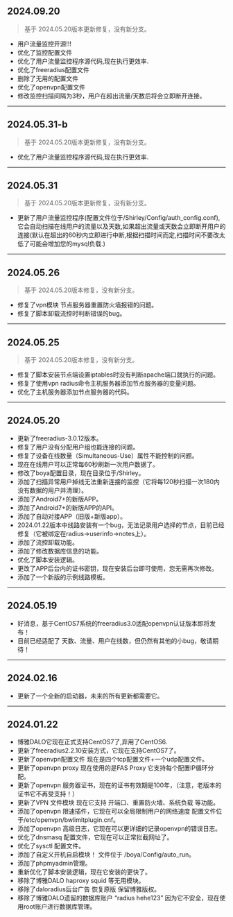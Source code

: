 ## 2024.09.20
> 基于 2024.05.20版本更新修复，没有新分支。
* 用户流量监控开源!!!
* 优化了监控配置文件
* 优化了用户流量监控程序源代码,现在执行更效率.
* 优化了freeradius配置文件
* 删除了无用的配置文件
* 优化了openvpn配置文件
* 修改监控扫描间隔为3秒，用户在超出流量/天数后将会立即断开连接。
----

## 2024.05.31-b
> 基于 2024.05.20版本更新修复，没有新分支。
* 优化了用户流量监控程序源代码,现在执行更效率.
----
## 2024.05.31
> 基于 2024.05.20版本更新修复，没有新分支。
* 更新了用户流量监控程序(配置文件位于/Shirley/Config/auth_config.conf),它会自动扫描在线用户的流量以及天数,如果超出流量或天数会立即断开用户的连接(默认在超出的60秒内立即进行中断,根据扫描时间而定,扫描时间不要改太低了可能会增加您的mysql负载.)
----

## 2024.05.26
> 基于 2024.05.20版本修复，没有新分支。
* 修复了vpn模块 节点服务器重置防火墙报错的问题。
* 修复了脚本卸载流控时判断错误的bug。
----

## 2024.05.25
> 基于 2024.05.20版本修复，没有新分支。
* 修复了脚本安装节点端设置iptables时没有判断apache端口就执行的问题。
* 修复了使用vpn radius命令主机服务器添加节点服务器的变量问题。
* 优化了主机服务器添加节点服务器的代码。
----
## 2024.05.20
* 更新了freeradius-3.0.12版本。
* 修复了用户没有分配用户组也能连接的问题。
* 修复了设备在线数量（Simultaneous-Use）属性不能控制的问题。
* 现在在线用户可以正常每60秒刷新一次用户数据了。
* 修改了boya配置目录，现在目录位于/Shirley。
* 添加了扫描异常用户掉线无法重新连接的监控（它将每120秒扫描一次180内没有数据的用户并清理）。
* 添加了Android7+的新版APP。
* 添加了Android7+的新版APP的API。
* 添加了自动对接APP（旧版+新版app）。
* 2024.01.22版本中线路安装有一个bug，无法记录用户选择的节点，目前已经修复（它被绑定在radius->userinfo->notes上）。
* 添加了流控卸载功能。
* 添加了修改数据库信息的功能。
* 优化了脚本安装逻辑。
* 更改了APP后台内的证书密钥，现在安装后台即可使用，您无需再次修改。
* 添加了一个新版的示例线路模板。

----

## 2024.05.19
* 好消息，基于CentOS7系统的freeradius3.0适配openvpn认证版本即将发布！
* 目前已经适配了 天数、流量、用户在线数，但仍然有其他的小bug，敬请期待！
----
## 2024.02.16
* 更新了一个全新的启动器，未来的所有更新都需要它。
----
## 2024.01.22
* 博雅DALO它现在正式支持CentOS7了,弃用了CentOS6.
* 更新了freeradius2.2.10安装方式，它现在支持CentOS7了。
* 更新了openvpn配置文件 现在是四个tcp配置文件+一个udp配置文件。
* 更新了openvpn proxy 现在使用的是FAS Proxy 它支持每个配置IP循环分配。
* 更新了openvpn 服务器证书，现在的证书有效期是100年，（注意，老版本的证书它不再受支持！）
* 更新了VPN 文件模块 现在它支持 开端口、重置防火墙、系统负载 等功能。
* 添加了openvpn 限速插件，它现在可以全局限制用户的网络速度 配置文件位于/etc/openvpn/bwlimitplugin.cnf。
* 添加了openvpn 高级日志，它现在可以更详细的记录openvpn的错误日志。
* 优化了dnsmasq 配置文件，它现在可以正常拦截网址了。
* 优化了sysctl 配置文件。
* 添加了自定义开机自启模块！ 文件位于 /boya/Config/auto_run。
* 添加了phpmyadmin管理。
* 重新优化了脚本安装逻辑，现在它安装的更快了。
* 移除了博雅DALO haproxy squid 等无用模块。
* 移除了daloradius后台广告 恢复原版 保留博雅版权。
* 移除了博雅DALO遗留的数据库账户 “radius hehe123” 因为它不安全，现在使用root账户进行数据库管理。
